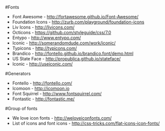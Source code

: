 #Fonts
* Font Awesome - http://fortawesome.github.io/Font-Awesome/
* Foundation Icons - http://zurb.com/playground/foundation-icons
* Liv Icons - http://livicons.com/
* Octicons - https://github.com/styleguide/css/7.0
* Entypo - http://www.entypo.com/
* Iconic - http://somerandomdude.com/work/iconic/
* Typicons - http://typicons.com/
* Brandico - http://fontello.github.io/brandico.font/demo.html
* US State Face - http://propublica.github.io/stateface/
* Iconic - http://useiconic.com/
 
#Generators
* Fontello - http://fontello.com/
* Icomoon - http://icomoon.io
* Font Squirrel - http://www.fontsquirrel.com/
* Fontastic - http://fontastic.me/

#Group of fonts
* We love icon fonts - http://weloveiconfonts.com/
* List of icons and font icons - http://css-tricks.com/flat-icons-icon-fonts/

